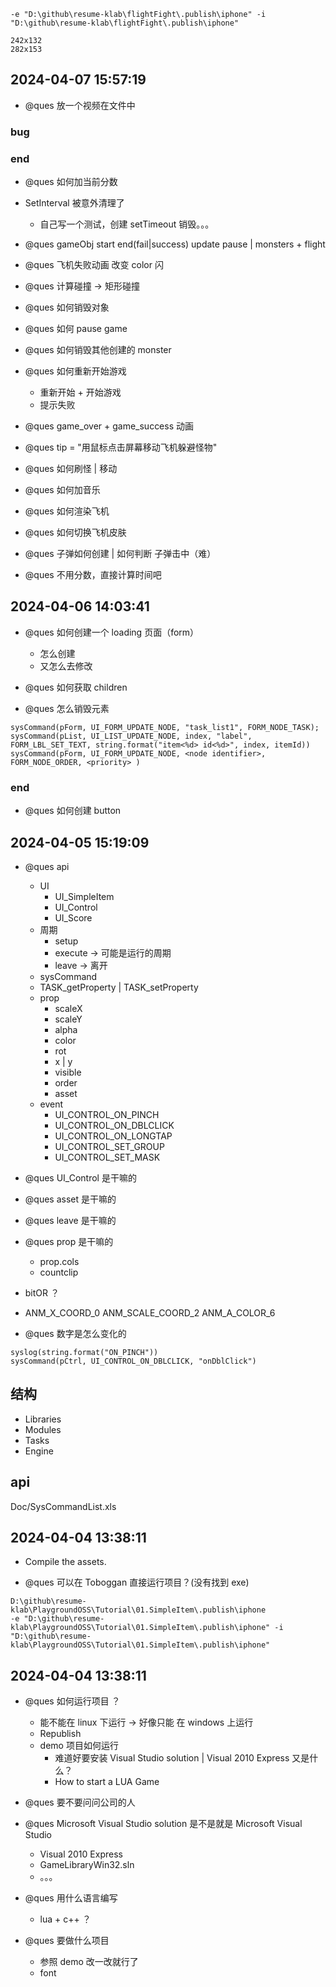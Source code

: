 ```
-e "D:\github\resume-klab\flightFight\.publish\iphone" -i "D:\github\resume-klab\flightFight\.publish\iphone"
```

```
242x132
282x153
```

## 2024-04-07 15:57:19

- @ques 放一个视频在文件中

### bug

### end

- @ques 如何加当前分数
- SetInterval 被意外清理了
  - 自己写一个测试，创建 setTimeout 销毁。。。
- @ques gameObj start end(fail|success) update pause | monsters + flight
- @ques 飞机失败动画 改变 color 闪
- @ques 计算碰撞 -> 矩形碰撞
- @ques 如何销毁对象
- @ques 如何 pause game
- @ques 如何销毁其他创建的 monster
- @ques 如何重新开始游戏

  - 重新开始 + 开始游戏
  - 提示失败

- @ques game_over + game_success 动画
- @ques tip = "用鼠标点击屏幕移动飞机躲避怪物"
- @ques 如何刷怪 | 移动
- @ques 如何加音乐
- @ques 如何渲染飞机
- @ques 如何切换飞机皮肤
- @ques 子弹如何创建 | 如何判断 子弹击中（难）

- @ques 不用分数，直接计算时间吧

## 2024-04-06 14:03:41

- @ques 如何创建一个 loading 页面（form）

  - 怎么创建
  - 又怎么去修改

- @ques 如何获取 children

- @ques 怎么销毁元素

```
sysCommand(pForm, UI_FORM_UPDATE_NODE, "task_list1", FORM_NODE_TASK);
sysCommand(pList, UI_LIST_UPDATE_NODE, index, "label", FORM_LBL_SET_TEXT, string.format("item<%d> id<%d>", index, itemId))
sysCommand(pForm, UI_FORM_UPDATE_NODE, <node identifier>, FORM_NODE_ORDER, <priority> )
```

### end

- @ques 如何创建 button

## 2024-04-05 15:19:09

- @ques api

  - UI
    - UI_SimpleItem
    - UI_Control
    - UI_Score
  - 周期
    - setup
    - execute -> 可能是运行的周期
    - leave -> 离开
  - sysCommand
  - TASK_getProperty | TASK_setProperty
  - prop
    - scaleX
    - scaleY
    - alpha
    - color
    - rot
    - x | y
    - visible
    - order
    - asset
  - event
    - UI_CONTROL_ON_PINCH
    - UI_CONTROL_ON_DBLCLICK
    - UI_CONTROL_ON_LONGTAP
    - UI_CONTROL_SET_GROUP
    - UI_CONTROL_SET_MASK

- @ques UI_Control 是干嘛的
- @ques asset 是干嘛的
- @ques leave 是干嘛的
- @ques prop 是干嘛的
  - prop.cols
  - countclip
- bitOR ？
- ANM_X_COORD_0 ANM_SCALE_COORD_2 ANM_A_COLOR_6

- @ques 数字是怎么变化的

```
syslog(string.format("ON_PINCH"))
sysCommand(pCtrl, UI_CONTROL_ON_DBLCLICK, "onDblClick")
```

## 结构

- Libraries
- Modules
- Tasks
- Engine

## api

Doc/SysCommandList.xls

## 2024-04-04 13:38:11

- Compile the assets.

- @ques 可以在 Toboggan 直接运行项目？(没有找到 exe)

```
D:\github\resume-klab\PlaygroundOSS\Tutorial\01.SimpleItem\.publish\iphone
-e "D:\github\resume-klab\PlaygroundOSS\Tutorial\01.SimpleItem\.publish\iphone" -i "D:\github\resume-klab\PlaygroundOSS\Tutorial\01.SimpleItem\.publish\iphone"
```

## 2024-04-04 13:38:11

- @ques 如何运行项目 ？

  - 能不能在 linux 下运行 -> 好像只能 在 windows 上运行
  - Republish
  - demo 项目如何运行
    - 难道好要安装 Visual Studio solution | Visual 2010 Express 又是什么？
    - How to start a LUA Game

- @ques 要不要问问公司的人

- @ques Microsoft Visual Studio solution 是不是就是 Microsoft Visual Studio

  - Visual 2010 Express
  - GameLibraryWin32.sln
  - 。。。

- @ques 用什么语言编写

  - lua + c++ ？

- @ques 要做什么项目
  - 参照 demo 改一改就行了
  - font

